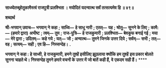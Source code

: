 **साध्व्येतच्छ्रोतुकामैस्त्वं राजपुत्री प्रलश्भिता ।** **मयोदितं यदन्वात्थ सर्वं तत्सत्यमेव हि ॥ ४९॥** 

**शब्दार्थ** 

**श्री-भगवान् उवाच—** **भगवान् ने कहा** **; साध्वि—** **हे साधु नारी** **; एतत्—** **यह** **; श्रोतु—** **सुनने के लिए** **; कामै:—** **(हमारे द्वारा)** **अभीष्ट** **; त्वम्—** **तुम** **; राज-पुत्रि—** **हे राजकुमारी** **; प्रलश्भिता—** **बेवकूफ बनाई गई** **; मया—** **मेरे द्वारा** **; उदितम्—** **कहे गये** **; यत्—** **जो** **; अन्वात्थ—** **तुमने जिनके उत्तर दिये** **; सर्वम्—** **सभी** **; तत्—** **वह** **; सत्यम्—** **सही** **; एव हि—** **निस्सन्देह।** **.** 

**भगवान् ने कहा : हे साध्वी, हे राजकुमारी, हमने तुश्हें इसीलिए झुठलाया क्योंकि हम तुश्हें** **इस प्रकार बोलते सुनना चाहते थे। निस्सन्देह तुमने हमारे वचनों के उत्तर में जो बातें कही हैं, वे** **एकदम सही हैं।** **** 